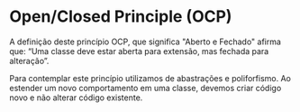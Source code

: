 Open/Closed Principle (OCP)
=====

A definição deste princípio OCP, que significa "Aberto e Fechado" afirma que: 
“Uma classe deve estar aberta para extensão, mas fechada para alteração”.

Para contemplar este princípio utilizamos de abastrações e poliforfismo. Ao estender um novo comportamento em uma 
classe, devemos criar código novo e não alterar código existente.
 